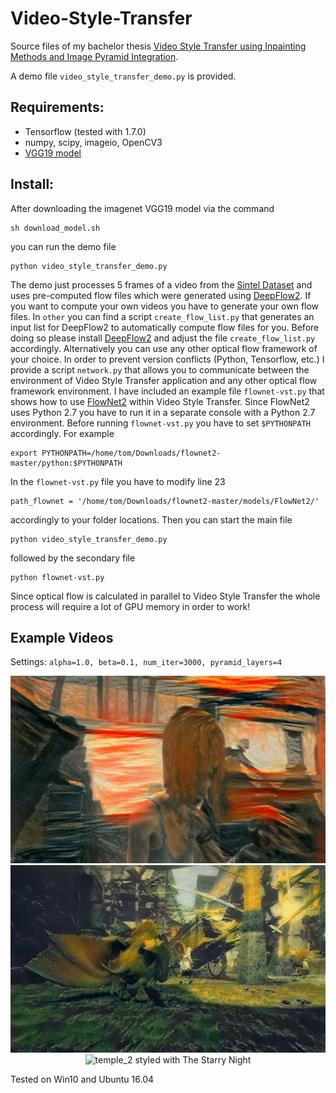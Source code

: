 # Video-Style-Transfer

Source files of my bachelor thesis [Video Style Transfer using Inpainting Methods and Image Pyramid Integration](https://drive.google.com/open?id=13obxKTIDlgnHvIZTJUg1ld2epaQeI0Zm).

A demo file `video_style_transfer_demo.py` is provided.

## Requirements:
* Tensorflow (tested with 1.7.0)
* numpy, scipy, imageio, OpenCV3
* [VGG19 model](http://www.vlfeat.org/matconvnet/models/imagenet-vgg-verydeep-19.mat)

## Install:
After downloading the imagenet VGG19 model via the command 

    sh download_model.sh

you can run the demo file

    python video_style_transfer_demo.py

The demo just processes 5 frames of a video from the [Sintel Dataset](http://sintel.is.tue.mpg.de/) and uses pre-computed flow files which were generated using [DeepFlow2](https://thoth.inrialpes.fr/src/deepflow/).
If you want to compute your own videos you have to generate your own flow files. In `other` you can find a script `create_flow_list.py` that generates an input list for DeepFlow2 to automatically compute flow files for you. Before doing so please install [DeepFlow2](https://thoth.inrialpes.fr/src/deepflow/) and adjust the file `create_flow_list.py` accordingly.
Alternatively you can use any other optical flow framework of your choice. In order to prevent version conflicts (Python, Tensorflow, etc.) I provide a script `network.py` that allows you to communicate between the environment of Video Style Transfer application and any other optical flow framework environment.
I have included an example file `flownet-vst.py` that shows how to use [FlowNet2](https://github.com/lmb-freiburg/flownet2) within Video Style Transfer. Since FlowNet2 uses Python 2.7 you have to run it in a separate console with a Python 2.7 environment. Before running `flownet-vst.py` you have to set `$PYTHONPATH` accordingly. For example

    export PYTHONPATH=/home/tom/Downloads/flownet2-master/python:$PYTHONPATH

In the `flownet-vst.py` file you have to modify line 23

    path_flownet = '/home/tom/Downloads/flownet2-master/models/FlowNet2/'

accordingly to your folder locations. Then you can start the main file

    python video_style_transfer_demo.py

followed by the secondary file

    python flownet-vst.py

Since optical flow is calculated in parallel to Video Style Transfer the whole process will require a lot of GPU memory in order to work!

## Example Videos
Settings: `alpha=1.0, beta=0.1, num_iter=3000, pyramid_layers=4`
<div align = 'center'>
<img src = 'examples/alley_1.gif' alt = 'alley_1 styled with The Scream' width = '686px' height = '300px'>
</div>
<div align = 'center'>
<img src = 'examples/market_6.gif' alt = 'market_6 styled with The Shipwreck of the Minotaur' width = '686px' height = '300px'>
</div>
<div align = 'center'>
<img src = 'examples/temple_2.gif' alt = 'temple_2 styled with The Starry Night' width = '686px' height = '300px'>
</div>

Tested on Win10 and Ubuntu 16.04

